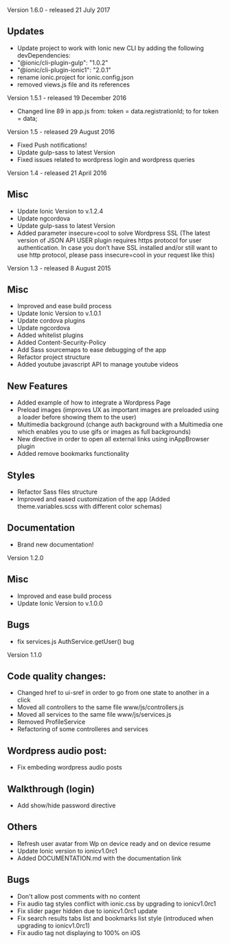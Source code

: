 Version 1.6.0 - released 21 July 2017

## Updates
- Update project to work with Ionic new CLI by adding the following devDependencies:
- "@ionic/cli-plugin-gulp": "1.0.2"
- "@ionic/cli-plugin-ionic1": "2.0.1"
- rename ionic.project for ionic.config.json
- removed views.js file and its references


Version 1.5.1 - released 19 December 2016
- Changed line 89 in app.js from:
    token = data.registrationId;
  to
    for token = data;


Version 1.5 - released 29 August 2016

- Fixed Push notifications!
- Update gulp-sass to latest Version
- Fixed issues related to wordpress login and wordpress queries

Version 1.4 - released 21 April 2016

## Misc
- Update Ionic Version to v.1.2.4
- Update ngcordova
- Update gulp-sass to latest Version
- Added parameter insecure=cool to solve Wordpress SSL
(The latest version of JSON API USER plugin requires https protocol for user authentication. In case you don’t have SSL installed and/or still want to use http protocol, please pass insecure=cool in your request like this)


Version 1.3 - released 8 August 2015

## Misc
- Improved and ease build process
- Update Ionic Version to v.1.0.1
- Update cordova plugins
- Update ngcordova
- Added whitelist plugins
- Added Content-Security-Policy
- Add Sass sourcemaps to ease debugging of the app
- Refactor project structure
- Added youtube javascript API to manage youtube videos

## New Features
- Added example of how to integrate a Wordpress Page
- Preload images (improves UX as important images are preloaded using a loader before showing them to the user)
- Multimedia background (change auth background with a Multimedia one which enables you to use gifs or images as full backgrounds)
- New directive in order to open all external links using inAppBrowser plugin
- Added remove bookmarks functionality

## Styles
- Refactor Sass files structure
- Improved and eased customization of the app (Added theme.variables.scss with different color schemas)

## Documentation
- Brand new documentation!

Version 1.2.0

## Misc
- Improved and ease build process
- Update Ionic Version to v.1.0.0

## Bugs
- fix services.js AuthService.getUser() bug


Version 1.1.0

## Code quality changes:
- Changed href to ui-sref in order to go from one state to another in a click
- Moved all controllers to the same file www/js/controllers.js
- Moved all services to the same file www/js/services.js
- Removed ProfileService
- Refactoring of some controlleres and services

## Wordpress audio post:
- Fix embeding wordpress audio posts

## Walkthrough (login)
- Add show/hide password directive

## Others
- Refresh user avatar from Wp on device ready and on device resume
- Update Ionic version to ionicv1.0rc1
- Added DOCUMENTATION.md with the documentation link

## Bugs
- Don't allow post comments with no content
- Fix audio tag styles conflict with ionic.css by upgrading to ionicv1.0rc1
- Fix slider pager hidden due to ionicv1.0rc1 update
- Fix search results tabs list and bookmarks list style (introduced when upgrading to ionicv1.0rc1)
- Fix audio tag not displaying to 100% on iOS
